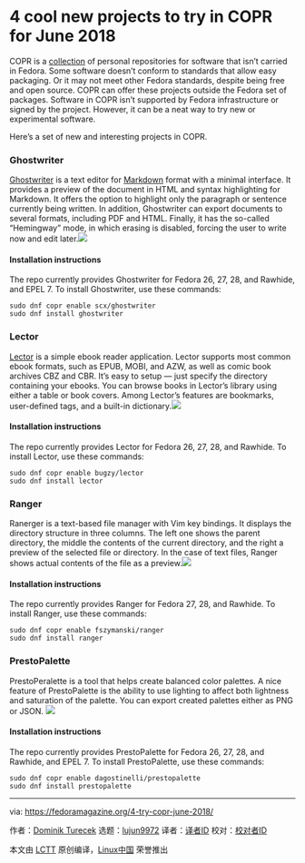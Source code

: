 4 cool new projects to try in COPR for June 2018
======
COPR is a [collection][1] of personal repositories for software that isn’t carried in Fedora. Some software doesn’t conform to standards that allow easy packaging. Or it may not meet other Fedora standards, despite being free and open source. COPR can offer these projects outside the Fedora set of packages. Software in COPR isn’t supported by Fedora infrastructure or signed by the project. However, it can be a neat way to try new or experimental software.

Here’s a set of new and interesting projects in COPR.

### Ghostwriter

[Ghostwriter][2] is a text editor for [Markdown][3] format with a minimal interface. It provides a preview of the document in HTML and syntax highlighting for Markdown. It offers the option to highlight only the paragraph or sentence currently being written. In addition, Ghostwriter can export documents to several formats, including PDF and HTML. Finally, it has the so-called “Hemingway” mode, in which erasing is disabled, forcing the user to write now and edit later.![][4]

#### Installation instructions

The repo currently provides Ghostwriter for Fedora 26, 27, 28, and Rawhide, and EPEL 7. To install Ghostwriter, use these commands:
```
sudo dnf copr enable scx/ghostwriter
sudo dnf install ghostwriter

```

### Lector

[Lector][5] is a simple ebook reader application. Lector supports most common ebook formats, such as EPUB, MOBI, and AZW, as well as comic book archives CBZ and CBR. It’s easy to setup — just specify the directory containing your ebooks. You can browse books in Lector’s library using either a table or book covers. Among Lector’s features are bookmarks, user-defined tags, and a built-in dictionary.![][6]

#### Installation instructions

The repo currently provides Lector for Fedora 26, 27, 28, and Rawhide. To install Lector, use these commands:
```
sudo dnf copr enable bugzy/lector
sudo dnf install lector

```

### Ranger

Ranerger is a text-based file manager with Vim key bindings. It displays the directory structure in three columns. The left one shows the parent directory, the middle the contents of the current directory, and the right a preview of the selected file or directory. In the case of text files, Ranger shows actual contents of the file as a preview.![][7]

#### Installation instructions

The repo currently provides Ranger for Fedora 27, 28, and Rawhide. To install Ranger, use these commands:
```
sudo dnf copr enable fszymanski/ranger
sudo dnf install ranger

```

### PrestoPalette

PrestoPeralette is a tool that helps create balanced color palettes. A nice feature of PrestoPalette is the ability to use lighting to affect both lightness and saturation of the palette. You can export created palettes either as PNG or JSON.
![][8]

#### Installation instructions

The repo currently provides PrestoPalette for Fedora 26, 27, 28, and Rawhide, and EPEL 7. To install PrestoPalette, use these commands:
```
sudo dnf copr enable dagostinelli/prestopalette
sudo dnf install prestopalette

```


--------------------------------------------------------------------------------

via: https://fedoramagazine.org/4-try-copr-june-2018/

作者：[Dominik Turecek][a]
选题：[lujun9972](https://github.com/lujun9972)
译者：[译者ID](https://github.com/译者ID)
校对：[校对者ID](https://github.com/校对者ID)

本文由 [LCTT](https://github.com/LCTT/TranslateProject) 原创编译，[Linux中国](https://linux.cn/) 荣誉推出

[a]:https://fedoramagazine.org
[1]:https://copr.fedorainfracloud.org/
[2]:http://wereturtle.github.io/ghostwriter/
[3]:https://daringfireball.net/
[4]:https://fedoramagazine.org/wp-content/uploads/2018/05/ghostwriter.png
[5]:https://github.com/BasioMeusPuga/Lector
[6]:https://fedoramagazine.org/wp-content/uploads/2018/05/lector.png
[7]:https://fedoramagazine.org/wp-content/uploads/2018/05/ranger.png
[8]:https://fedoramagazine.org/wp-content/uploads/2018/05/prestopalette.png
